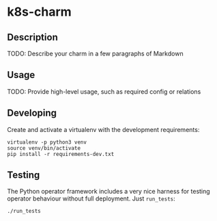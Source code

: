 # k8s-charm

## Description

TODO: Describe your charm in a few paragraphs of Markdown

## Usage

TODO: Provide high-level usage, such as required config or relations


## Developing

Create and activate a virtualenv with the development requirements:

    virtualenv -p python3 venv
    source venv/bin/activate
    pip install -r requirements-dev.txt

## Testing

The Python operator framework includes a very nice harness for testing
operator behaviour without full deployment. Just `run_tests`:

    ./run_tests
